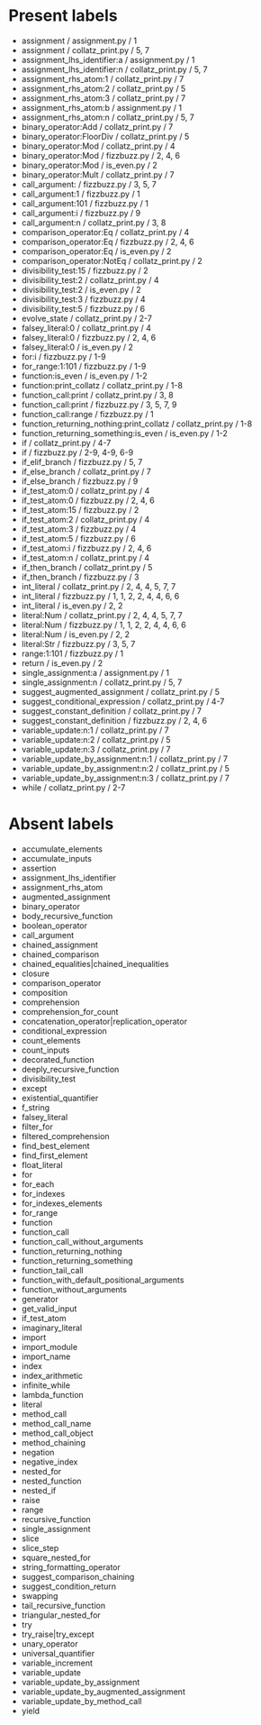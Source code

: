 # Present labels

- assignment / assignment.py / 1
- assignment / collatz_print.py / 5, 7
- assignment_lhs_identifier:a / assignment.py / 1
- assignment_lhs_identifier:n / collatz_print.py / 5, 7
- assignment_rhs_atom:1 / collatz_print.py / 7
- assignment_rhs_atom:2 / collatz_print.py / 5
- assignment_rhs_atom:3 / collatz_print.py / 7
- assignment_rhs_atom:b / assignment.py / 1
- assignment_rhs_atom:n / collatz_print.py / 5, 7
- binary_operator:Add / collatz_print.py / 7
- binary_operator:FloorDiv / collatz_print.py / 5
- binary_operator:Mod / collatz_print.py / 4
- binary_operator:Mod / fizzbuzz.py / 2, 4, 6
- binary_operator:Mod / is_even.py / 2
- binary_operator:Mult / collatz_print.py / 7
- call_argument: / fizzbuzz.py / 3, 5, 7
- call_argument:1 / fizzbuzz.py / 1
- call_argument:101 / fizzbuzz.py / 1
- call_argument:i / fizzbuzz.py / 9
- call_argument:n / collatz_print.py / 3, 8
- comparison_operator:Eq / collatz_print.py / 4
- comparison_operator:Eq / fizzbuzz.py / 2, 4, 6
- comparison_operator:Eq / is_even.py / 2
- comparison_operator:NotEq / collatz_print.py / 2
- divisibility_test:15 / fizzbuzz.py / 2
- divisibility_test:2 / collatz_print.py / 4
- divisibility_test:2 / is_even.py / 2
- divisibility_test:3 / fizzbuzz.py / 4
- divisibility_test:5 / fizzbuzz.py / 6
- evolve_state / collatz_print.py / 2-7
- falsey_literal:0 / collatz_print.py / 4
- falsey_literal:0 / fizzbuzz.py / 2, 4, 6
- falsey_literal:0 / is_even.py / 2
- for:i / fizzbuzz.py / 1-9
- for_range:1:101 / fizzbuzz.py / 1-9
- function:is_even / is_even.py / 1-2
- function:print_collatz / collatz_print.py / 1-8
- function_call:print / collatz_print.py / 3, 8
- function_call:print / fizzbuzz.py / 3, 5, 7, 9
- function_call:range / fizzbuzz.py / 1
- function_returning_nothing:print_collatz / collatz_print.py / 1-8
- function_returning_something:is_even / is_even.py / 1-2
- if / collatz_print.py / 4-7
- if / fizzbuzz.py / 2-9, 4-9, 6-9
- if_elif_branch / fizzbuzz.py / 5, 7
- if_else_branch / collatz_print.py / 7
- if_else_branch / fizzbuzz.py / 9
- if_test_atom:0 / collatz_print.py / 4
- if_test_atom:0 / fizzbuzz.py / 2, 4, 6
- if_test_atom:15 / fizzbuzz.py / 2
- if_test_atom:2 / collatz_print.py / 4
- if_test_atom:3 / fizzbuzz.py / 4
- if_test_atom:5 / fizzbuzz.py / 6
- if_test_atom:i / fizzbuzz.py / 2, 4, 6
- if_test_atom:n / collatz_print.py / 4
- if_then_branch / collatz_print.py / 5
- if_then_branch / fizzbuzz.py / 3
- int_literal / collatz_print.py / 2, 4, 4, 5, 7, 7
- int_literal / fizzbuzz.py / 1, 1, 2, 2, 4, 4, 6, 6
- int_literal / is_even.py / 2, 2
- literal:Num / collatz_print.py / 2, 4, 4, 5, 7, 7
- literal:Num / fizzbuzz.py / 1, 1, 2, 2, 4, 4, 6, 6
- literal:Num / is_even.py / 2, 2
- literal:Str / fizzbuzz.py / 3, 5, 7
- range:1:101 / fizzbuzz.py / 1
- return / is_even.py / 2
- single_assignment:a / assignment.py / 1
- single_assignment:n / collatz_print.py / 5, 7
- suggest_augmented_assignment / collatz_print.py / 5
- suggest_conditional_expression / collatz_print.py / 4-7
- suggest_constant_definition / collatz_print.py / 7
- suggest_constant_definition / fizzbuzz.py / 2, 4, 6
- variable_update:n:1 / collatz_print.py / 7
- variable_update:n:2 / collatz_print.py / 5
- variable_update:n:3 / collatz_print.py / 7
- variable_update_by_assignment:n:1 / collatz_print.py / 7
- variable_update_by_assignment:n:2 / collatz_print.py / 5
- variable_update_by_assignment:n:3 / collatz_print.py / 7
- while / collatz_print.py / 2-7

# Absent labels

- accumulate_elements
- accumulate_inputs
- assertion
- assignment_lhs_identifier
- assignment_rhs_atom
- augmented_assignment
- binary_operator
- body_recursive_function
- boolean_operator
- call_argument
- chained_assignment
- chained_comparison
- chained_equalities|chained_inequalities
- closure
- comparison_operator
- composition
- comprehension
- comprehension_for_count
- concatenation_operator|replication_operator
- conditional_expression
- count_elements
- count_inputs
- decorated_function
- deeply_recursive_function
- divisibility_test
- except
- existential_quantifier
- f_string
- falsey_literal
- filter_for
- filtered_comprehension
- find_best_element
- find_first_element
- float_literal
- for
- for_each
- for_indexes
- for_indexes_elements
- for_range
- function
- function_call
- function_call_without_arguments
- function_returning_nothing
- function_returning_something
- function_tail_call
- function_with_default_positional_arguments
- function_without_arguments
- generator
- get_valid_input
- if_test_atom
- imaginary_literal
- import
- import_module
- import_name
- index
- index_arithmetic
- infinite_while
- lambda_function
- literal
- method_call
- method_call_name
- method_call_object
- method_chaining
- negation
- negative_index
- nested_for
- nested_function
- nested_if
- raise
- range
- recursive_function
- single_assignment
- slice
- slice_step
- square_nested_for
- string_formatting_operator
- suggest_comparison_chaining
- suggest_condition_return
- swapping
- tail_recursive_function
- triangular_nested_for
- try
- try_raise|try_except
- unary_operator
- universal_quantifier
- variable_increment
- variable_update
- variable_update_by_assignment
- variable_update_by_augmented_assignment
- variable_update_by_method_call
- yield
